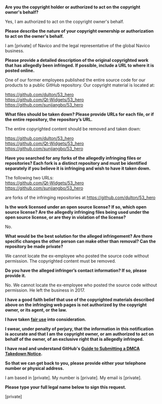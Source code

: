 **Are you the copyright holder or authorized to act on the copyright owner's behalf?**

Yes, I am authorized to act on the copyright owner's behalf.

**Please describe the nature of your copyright ownership or authorization to act on the owner's behalf.**

I am [private] of Navico and the legal representative of the global Navico business.

**Please provide a detailed description of the original copyrighted work that has allegedly been infringed. If possible, include a URL to where it is posted online.**

One of our former employees published the entire source code for our products to a public GitHub repository. Our copyright material is located at:

https://github.com/dulton/53_hero  
https://github.com/Qt-Widgets/53_hero  
https://github.com/sunjiangbo/53_hero

**What files should be taken down? Please provide URLs for each file, or if the entire repository, the repository’s URL.**

The entire copyrighted content should be removed and taken down:

https://github.com/dulton/53_hero  
https://github.com/Qt-Widgets/53_hero  
https://github.com/sunjiangbo/53_hero

**Have you searched for any forks of the allegedly infringing files or repositories? Each fork is a distinct repository and must be identified separately if you believe it is infringing and wish to have it taken down.**

The following two URLs:  
https://github.com/Qt-Widgets/53_hero  
https://github.com/sunjiangbo/53_hero

are forks of the infringing repositories at https://github.com/dulton/53_hero

**Is the work licensed under an open source license? If so, which open source license? Are the allegedly infringing files being used under the open source license, or are they in violation of the license?**

No.

**What would be the best solution for the alleged infringement? Are there specific changes the other person can make other than removal? Can the repository be made private?**

We cannot locate the ex-employee who posted the source code without permission. The copyrighted content must be removed.

**Do you have the alleged infringer’s contact information? If so, please provide it.**

No. We cannot locate the ex-employee who posted the source code without permission. He left the business in 2017.

**I have a good faith belief that use of the copyrighted materials described above on the infringing web pages is not authorized by the copyright owner, or its agent, or the law.**

**I have taken <a href="https://www.lumendatabase.org/topics/22">fair use</a> into consideration.**

**I swear, under penalty of perjury, that the information in this notification is accurate and that I am the copyright owner, or am authorized to act on behalf of the owner, of an exclusive right that is allegedly infringed.**

**I have read and understand GitHub's <a href="https://help.github.com/articles/guide-to-submitting-a-dmca-takedown-notice/">Guide to Submitting a DMCA Takedown Notice</a>.**

**So that we can get back to you, please provide either your telephone number or physical address.**

I am based in [private]. My number is [private]. My email is [private].

**Please type your full legal name below to sign this request.**

[private]

